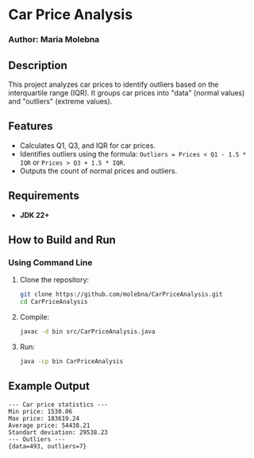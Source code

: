 # Car Price Analysis

### Author: Maria Molebna

## Description

This project analyzes car prices to identify outliers based on the interquartile range (IQR). It groups car prices into "data" (normal values) and "outliers" (extreme values).

## Features

- Calculates Q1, Q3, and IQR for car prices.
- Identifies outliers using the formula: `Outliers = Prices < Q1 - 1.5 * IQR` or `Prices > Q3 + 1.5 * IQR`.
- Outputs the count of normal prices and outliers.

## Requirements

- **JDK 22+**
  
## How to Build and Run

### Using Command Line

1. Clone the repository:
    ```bash
    git clone https://github.com/molebna/CarPriceAnalysis.git
    cd CarPriceAnalysis
    ```

2. Compile:
    ```bash
    javac -d bin src/CarPriceAnalysis.java
    ```

3. Run:
    ```bash
    java -cp bin CarPriceAnalysis
    ```

## Example Output

```
--- Car price statistics ---
Min price: 1530.06
Max price: 183619.24
Average price: 54438.21
Standart deviation: 29538.23
--- Outliers ---
{data=493, outliers=7}
```

